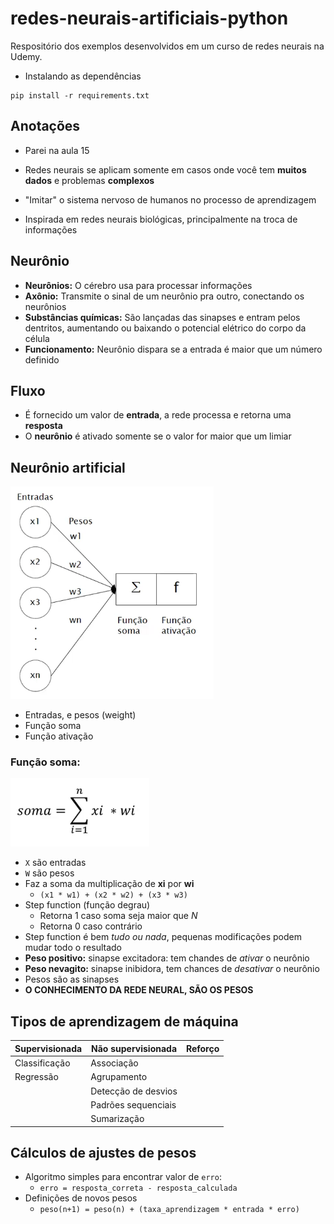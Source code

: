 # redes-neurais-artificiais-python
Respositório dos exemplos desenvolvidos em um curso de redes neurais na Udemy.

- Instalando as dependências
```
pip install -r requirements.txt
```

## Anotações

- Parei na aula 15

- Redes neurais se aplicam somente em casos onde você tem **muitos dados** e problemas **complexos**
- "Imitar" o sistema nervoso de humanos no processo de aprendizagem
- Inspirada em redes neurais biológicas, principalmente na troca de informações

## Neurônio

- **Neurônios:** O cérebro usa para processar informações
- **Axônio:** Transmite o sinal de um neurônio pra outro, conectando os neurônios
- **Substâncias químicas:** São lançadas das sinapses e entram pelos dentritos, aumentando ou baixando o potencial elétrico do corpo da célula
- **Funcionamento:** Neurônio dispara se a entrada é maior que um número definido

## Fluxo

- É fornecido um valor de **entrada**, a rede processa e retorna uma **resposta**
- O **neurônio** é ativado somente se o valor for maior que um limiar

## Neurônio artificial

![neurônio artificial](https://github.com/renanstd/redes-neurais-artificiais-python/blob/main/images/neuronio_artificial.png)

- Entradas, e pesos (weight)
- Função soma
- Função ativação

### Função soma:

![função soma](https://github.com/renanstd/redes-neurais-artificiais-python/blob/main/images/funcao_soma.png)

- `X` são entradas
- `W` são pesos
- Faz a soma da multiplicação de **xi** por **wi**
    - `(x1 * w1) + (x2 * w2) + (x3 * w3)`
- Step function (função degrau)
    - Retorna 1 caso soma seja maior que *N*
    - Retorna 0 caso contrário
- Step function é bem *tudo ou nada*, pequenas modificações podem mudar todo o resultado
- **Peso positivo:** sinapse excitadora: tem chandes de *ativar* o neurônio
- **Peso nevagito:** sinapse inibidora, tem chances de *desativar* o neurônio
- Pesos são as sinapses
- **O CONHECIMENTO DA REDE NEURAL, SÃO OS PESOS**

## Tipos de aprendizagem de máquina

| **Supervisionada** | **Não supervisionada** | **Reforço** |
|---|---|---|
| Classificação | Associação |   |
| Regressão | Agrupamento |   |
|   | Detecção de desvios |   |
|   | Padrões sequenciais |   |
|   | Sumarização |   |

## Cálculos de ajustes de pesos

- Algoritmo simples para encontrar valor de `erro`:
    - `erro = resposta_correta - resposta_calculada`
- Definições de novos pesos
    - `peso(n+1) = peso(n) + (taxa_aprendizagem * entrada * erro)`
